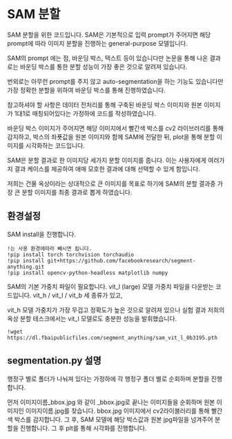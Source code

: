 # SAM 분할
SAM 분할을 위한 코드입니다. SAM은 기본적으로 입력 prompt가 주어지면 해당 prompt에 따라 이미지 분할을 진행하는 general-purpose 모델입니다.

SAM의 prompt 에는 점, 바운딩 박스, 텍스트 등이 있습니다만 논문을 통해 나온 결과로는 바운딩 박스를 통한 분할 성능이 가장 좋은 것으로 알려져 있습니다.

번외로는 아무런 prompt를 주지 않고 auto-segmentation을 하는 기능도 있습니다만 가장 정확한 분할을 위하여 바운딩 박스를 통해 진행하였습니다.

참고하셔야 할 사항은 데이터 전처리를 통해 구축된 바운딩 박스 이미지와 원본 이미지가 1대1로 매칭되어있다는 가정하에 코드를 작성하였습니다.

바운딩 박스 이미지가 주어지면 해당 이미지에서 빨간색 박스를 cv2 라이브러리를 통해 감지하고, 박스의 좌푯값을 원본 이미지와 함께 SAM에 전달한 뒤, plot을 통해 분할 이미지를 시각화하는 코드입니다.

SAM은 분할 결과로 한 이미지당 세가지 분할 이미지를 줍니다. 이는 사용자에게 여러가지 결과 케이스를 제공하여 애매 모호한 결과에 대해 선택할 수 있게 함입니다.

저희는 건물 옥상이라는 상대적으로 큰 이미지를 목표로 하기에 SAM의 분할 결과중 가장 큰 분할 이미지를 최종 결과로 뽑게 하였습니다.


## 환경설정

SAM install을 진행합니다.
```
!는 사용 환경에따라 빼시면 됩니다. 
!pip install torch torchvision torchaudio
!pip install git+https://github.com/facebookresearch/segment-anything.git
!pip install opencv-python-headless matplotlib numpy
```

SAM의 기본 가중치 파일이 필요합니다. vit_l (large) 모델 가중치 파일을 다운받는 코드입니다. vit_h / vit_l / vit_b 세 종류가 있고, 

vit_h 모델 가중치가 가장 무겁고 정확도가 높은 것으로 알려져 있으나 실험 결과 저희의 옥상 분할 테스크에서는 vit_l 모델로도 충분한 성능을 발휘했습니다.


```
!wget https://dl.fbaipublicfiles.com/segment_anything/sam_vit_l_0b3195.pth
```

## segmentation.py 설명

행정구 별로 폴더가 나눠져 있다는 가정하에 각 행정구 폴더 별로 순회하며 분할을 진행합니다.

먼저 이미지이름_bbox.jpg 와 같이 _bbox.jpg로 끝나는 이미지들을 순회하며 원본 이미지인 이미지이름.jpg를 찾습니다. bbox.jpg 이미지에서 cv2라이블러리를 통해 빨간색 박스를 감지합니다. 그 후, SAM 모델에 해당 박스값과 원본 jpg파일을 넘겨주어 분할을 진행합니다. 그 후 plt를 통해 시각화를 진행합니다. 
